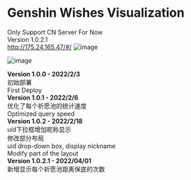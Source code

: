 # Genshin Wishes Visualization
Only Support CN Server For Now  
Version 1.0.2.1  
http://175.24.165.47/#/
![image](https://user-images.githubusercontent.com/67337861/154648677-cbd648ce-894a-40d4-82a7-f602163ead78.png)
  
![image](https://user-images.githubusercontent.com/67337861/158310102-9ff2e0e9-ad49-4fb0-a322-071bd14ed398.png)

**Version 1.0.0 - 2022/2/3**  
初始部署  
First Deploy  
**Version 1.0.1 - 2022/2/6**  
优化了每个祈愿池的统计速度  
Optimized query speed  
**Version 1.0.2 - 2022/2/18**  
uid下拉框增加昵称显示  
修改部分布局  
uid drop-down box, display nickname  
Modify part of the layout  
**Version 1.0.2.1 - 2022/04/01**  
新增显示每个祈愿池距离保底的次数   
